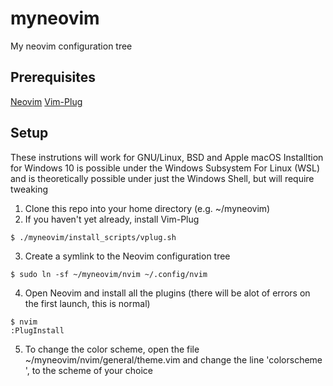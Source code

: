 # myneovim
My neovim configuration tree


## Prerequisites 
[Neovim](https://neovim.io/)
[Vim-Plug](https://github.com/junegunn/vim-plug)

## Setup
These instrutions will work for GNU/Linux, BSD and Apple macOS
Installtion for Windows 10 is possible under the Windows Subsystem For Linux (WSL) and is theoretically possible under just the Windows Shell, but will require tweaking

1. Clone this repo into your home directory (e.g. ~/myneovim)
2. If you haven't yet already, install Vim-Plug
```
$ ./myneovim/install_scripts/vplug.sh
```
3. Create a symlink to the Neovim configuration tree
```
$ sudo ln -sf ~/myneovim/nvim ~/.config/nvim
```
4. Open Neovim and install all the plugins (there will be alot of errors on the first launch, this is normal)
```
$ nvim
:PlugInstall
```
5. To change the color scheme, open the file ~/myneovim/nvim/general/theme.vim and change the line 'colorscheme <colorscheme>', to the scheme of your choice



